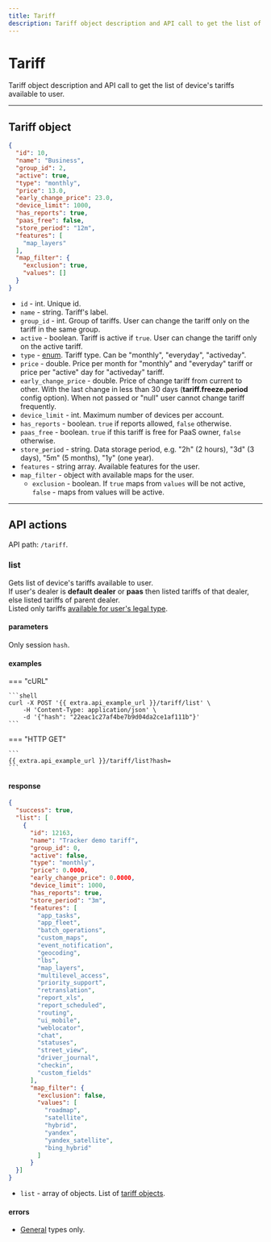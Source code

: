 ```yaml
---
title: Tariff
description: Tariff object description and API call to get the list of device's tariffs available to user.
---
```


# Tariff

Tariff object description and API call to get the list of device's tariffs available to user.

<hr>

## Tariff object

```json
{
  "id": 10,
  "name": "Business",
  "group_id": 2,
  "active": true,
  "type": "monthly",
  "price": 13.0,
  "early_change_price": 23.0,
  "device_limit": 1000,
  "has_reports": true,
  "paas_free": false,
  "store_period": "12m",
  "features": [
    "map_layers"
  ],
  "map_filter": {
    "exclusion": true,
    "values": []
  }
}
```

* `id` - int. Unique id.
* `name` - string. Tariff's label.
* `group_id` - int. Group of tariffs. User can change the tariff only on the tariff in the same group.
* `active` - boolean. Tariff is active if `true`. User can change the tariff only on the active tariff.
* `type` - [enum](../../../getting-started.md#data-types). Tariff type. Can be "monthly", "everyday", "activeday".
* `price` - double. Price per month for "monthly" and "everyday" tariff or price per "active" day for "activeday" tariff.
* `early_change_price` - double. Price of change tariff from current to other. With the last change in less than 
30 days (**tariff.freeze.period** config option). When not passed or "null" user cannot change tariff frequently.
* `device_limit` - int. Maximum number of devices per account.
* `has_reports` - boolean. `true` if reports allowed, `false` otherwise.
* `paas_free` - boolean. `true` if this tariff is free for PaaS owner, `false` otherwise.
* `store_period` - string. Data storage period, e.g. "2h" (2 hours), "3d" (3 days), "5m" (5 months), "1y" (one year).
* `features` - string array. Available features for the user.
* `map_filter` - object with available maps for the user.
    * `exclusion` - boolean. If `true` maps from `values` will be not active, `false` - maps from values will be active.

<hr>

## API actions

API path: `/tariff`.

### list

Gets list of device's tariffs available to user.<br>
If user's dealer is **default dealer** or **paas** then listed tariffs of that dealer, else listed tariffs of parent dealer.<br>
Listed only tariffs [available for user's legal type](#tariff).

#### parameters

Only session `hash`.

#### examples

=== "cURL"

    ```shell
    curl -X POST '{{ extra.api_example_url }}/tariff/list' \
        -H 'Content-Type: application/json' \ 
        -d '{"hash": "22eac1c27af4be7b9d04da2ce1af111b"}'
    ```

=== "HTTP GET"

    ```
    {{ extra.api_example_url }}/tariff/list?hash=
    ```

#### response

```json
{
  "success": true,
  "list": [
    {
      "id": 12163,
      "name": "Tracker demo tariff",
      "group_id": 0,
      "active": false,
      "type": "monthly",
      "price": 0.0000,
      "early_change_price": 0.0000,
      "device_limit": 1000,
      "has_reports": true,
      "store_period": "3m",
      "features": [
        "app_tasks",
        "app_fleet",
        "batch_operations",
        "custom_maps",
        "event_notification",
        "geocoding",
        "lbs",
        "map_layers",
        "multilevel_access",
        "priority_support",
        "retranslation",
        "report_xls",
        "report_scheduled",
        "routing",
        "ui_mobile",
        "weblocator",
        "chat",
        "statuses",
        "street_view",
        "driver_journal",
        "checkin",
        "custom_fields"
      ],
      "map_filter": {
        "exclusion": false,
        "values": [
          "roadmap",
          "satellite",
          "hybrid",
          "yandex",
          "yandex_satellite",
          "bing_hybrid"
        ]
      }
  }]
}
```

* `list` - array of objects. List of [tariff objects](#tariff-object).

#### errors

* [General](../../../getting-started.md#error-codes) types only.
